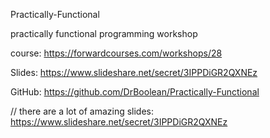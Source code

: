 Practically-Functional

practically functional programming workshop

course: https://forwardcourses.com/workshops/28

Slides: https://www.slideshare.net/secret/3IPPDiGR2QXNEz

GitHub: https://github.com/DrBoolean/Practically-Functional

// there are a lot of amazing slides: https://www.slideshare.net/secret/3IPPDiGR2QXNEz
